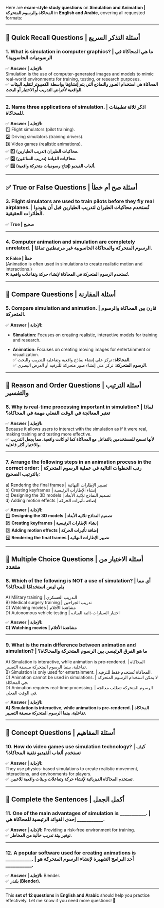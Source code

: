 Here are **exam-style study questions** on **Simulation and Animation | المحاكاة والرسوم المتحركة** in **English and Arabic**, covering all requested formats:

---

## **📌 Quick Recall Questions | أسئلة التذكر السريع**

### **1. What is simulation in computer graphics? | ما هي المحاكاة في الرسوميات الحاسوبية؟**

✅ **Answer | الإجابة:**  
Simulation is the use of computer-generated images and models to mimic real-world environments for training, testing, or research purposes.  
✅ **المحاكاة هي استخدام الصور والنماذج التي يتم إنشاؤها بواسطة الكمبيوتر لتقليد البيئات الواقعية لأغراض التدريب أو الاختبار أو البحث.**

---

### **2. Name three applications of simulation. | اذكر ثلاثة تطبيقات للمحاكاة.**

✅ **Answer | الإجابة:**  
1️⃣ Flight simulators (pilot training).  
2️⃣ Driving simulators (training drivers).  
3️⃣ Video games (realistic animations).  
✅ **1️⃣ محاكيات الطيران (تدريب الطيارين).**  
✅ **2️⃣ محاكيات القيادة (تدريب السائقين).**  
✅ **3️⃣ ألعاب الفيديو (إنتاج رسوميات متحركة واقعية).**

---

## **✅ True or False Questions | أسئلة صح أم خطأ**

### **3. Flight simulators are used to train pilots before they fly real airplanes. | تُستخدم محاكيات الطيران لتدريب الطيارين قبل أن يقودوا الطائرات الحقيقية.**

✅ **True | صحيح**

---

### **4. Computer animation and simulation are completely unrelated. | الرسوم المتحركة والمحاكاة الحاسوبية غير مرتبطتين تمامًا.**

❌ **False | خطأ**  
(Animation is often used in simulations to create realistic motion and interactions.)  
❌ **تُستخدم الرسوم المتحركة في المحاكاة لإنشاء حركة وتفاعلات واقعية.**

---

## **📌 Compare Questions | أسئلة المقارنة**

### **5. Compare simulation and animation. | قارن بين المحاكاة والرسوم المتحركة.**

✅ **Answer | الإجابة:**

- **Simulation:** Focuses on creating realistic, interactive models for training and research.
    
- **Animation:** Focuses on creating moving images for entertainment or visualization.  
    ✅ **المحاكاة:** تركز على إنشاء نماذج واقعية وتفاعلية للتدريب والبحث.  
    ✅ **الرسوم المتحركة:** تركز على إنشاء صور متحركة للترفيه أو العرض البصري.
    

---

## **📌 Reason and Order Questions | أسئلة الترتيب والتفسير**

### **6. Why is real-time processing important in simulation? | لماذا تعتبر المعالجة في الوقت الفعلي مهمة في المحاكاة؟**

✅ **Answer | الإجابة:**  
Because it allows users to interact with the simulation as if it were real, making training and testing more effective.  
✅ **لأنها تسمح للمستخدمين بالتفاعل مع المحاكاة كما لو كانت واقعية، مما يجعل التدريب والاختبار أكثر فاعلية.**

---

### **7. Arrange the following steps in an animation process in the correct order: | رتب الخطوات التالية في عملية الرسوم المتحركة بالترتيب الصحيح:**

a) Rendering the final frames | تصيير الإطارات النهائية  
b) Creating keyframes | إنشاء الإطارات الرئيسية  
c) Designing the 3D models | تصميم النماذج ثلاثية الأبعاد  
d) Adding motion effects | إضافة تأثيرات الحركة

✅ **Answer | الإجابة:**  
1️⃣ **Designing the 3D models | تصميم النماذج ثلاثية الأبعاد**  
2️⃣ **Creating keyframes | إنشاء الإطارات الرئيسية**  
3️⃣ **Adding motion effects | إضافة تأثيرات الحركة**  
4️⃣ **Rendering the final frames | تصيير الإطارات النهائية**

---

## **📌 Multiple Choice Questions | أسئلة الاختيار من متعدد**

### **8. Which of the following is NOT a use of simulation? | أي مما يلي ليس استخدامًا للمحاكاة؟**

A) Military training | التدريب العسكري  
B) Medical surgery training | تدريب الجراحين  
C) Watching movies | مشاهدة الأفلام  
D) Autonomous vehicle testing | اختبار السيارات ذاتية القيادة

✅ **Answer | الإجابة:**  
**C) Watching movies | مشاهدة الأفلام**

---

### **9. What is the main difference between animation and simulation? | ما هو الفرق الرئيسي بين الرسوم المتحركة والمحاكاة؟**

A) Simulation is interactive, while animation is pre-rendered. | المحاكاة تفاعلية، بينما الرسوم المتحركة مسبقة التصيير.  
B) Simulation is only used for entertainment. | المحاكاة تُستخدم فقط للترفيه.  
C) Animation cannot be used in simulations. | لا يمكن استخدام الرسوم المتحركة في المحاكاة.  
D) Animation requires real-time processing. | الرسوم المتحركة تتطلب معالجة في الوقت الفعلي.

✅ **Answer | الإجابة:**  
**A) Simulation is interactive, while animation is pre-rendered. | المحاكاة تفاعلية، بينما الرسوم المتحركة مسبقة التصيير.**

---

## **📌 Concept Questions | أسئلة المفاهيم**

### **10. How do video games use simulation technology? | كيف تستخدم ألعاب الفيديو تقنية المحاكاة؟**

✅ **Answer | الإجابة:**  
They use physics-based simulations to create realistic movement, interactions, and environments for players.  
✅ **تستخدم المحاكاة الفيزيائية لإنشاء حركة وتفاعلات وبيئات واقعية للاعبين.**

---

## **📌 Complete the Sentences | أكمل الجمل**

### **11. One of the main advantages of simulation is ___________. | إحدى الفوائد الرئيسية للمحاكاة هي ___________.**

✅ **Answer | الإجابة:** Providing a risk-free environment for training.  
✅ **توفير بيئة تدريب خالية من المخاطر.**

---

### **12. A popular software used for creating animations is ___________. | أحد البرامج الشهيرة لإنشاء الرسوم المتحركة هو ___________.**

✅ **Answer | الإجابة:** Blender.  
✅ **بلندر (Blender).**

---

This **set of 12 questions** in **English and Arabic** should help you practice effectively. Let me know if you need more questions! 🚀
